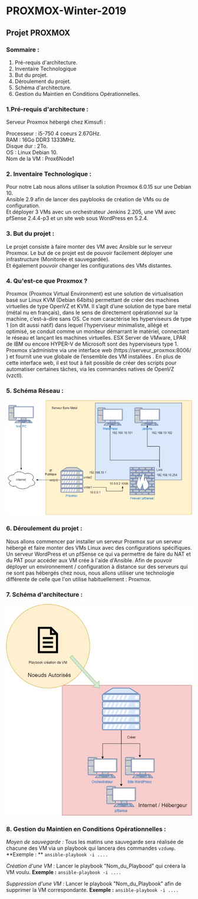 # PROXMOX-Winter-2019
## Projet PROXMOX 

### Sommaire : 
 1. Pré-requis d'architecture.
 2. Inventaire Technologique
 3. But du projet.
 4. Déroulement du projet.
 5. Schéma d'architecture.
 6. Gestion du Maintien en Conditions Opérationnelles. 
### 1.Pré-requis d'architecture :

Serveur Proxmox hébergé chez Kimsufi :

Processeur : i5-750 4 coeurs 2.67GHz.  
RAM : 16Go DDR3 1333MHz.  
Disque dur : 2To.  
OS : Linux Debian 10.            
Nom de la VM : Prox6Node1  

### 2. Inventaire Technologique :

Pour notre Lab nous allons utiliser la solution Proxmox 6.0.15 sur une Debian 10.  
Ansible 2.9 afin de lancer des payblooks de création de VMs ou de configuration.  
Et déployer 3 VMs avec un orchestrateur Jenkins 2.205, une VM avec pfSense 2.4.4-p3 et un site web sous WordPress en 5.2.4.  

### 3. But du projet :

Le projet consiste à faire monter des VM avec Ansible sur le serveur Proxmox. 
Le but de ce projet est de pouvoir facilement déployer une infrastructure (Monitorée et sauvegardée).  
Et également pouvoir changer les configurations des VMs distantes.

### 4. Qu'est-ce que Proxmox ?
Proxmox (Proxmox Virtual Environment) est une solution de virtualisation basé sur Linux KVM (Debian 64bits) permettant de créer des machines virtuelles de type OpenVZ et KVM. Il s’agit d’une solution de type bare metal (métal nu en français), dans le sens de directement opérationnel sur la machine, c’est-à-dire sans OS. Ce nom caractérise les hyperviseurs de type 1 (on dit aussi natif) dans lequel l’hyperviseur minimaliste, allégé et optimisé, se conduit comme un moniteur démarrant le matériel, connectant le réseau et lançant les machines virtuelles. ESX Server de VMware, LPAR de IBM ou encore HYPER-V de Microsoft sont des hyperviseurs type 1. Proxmox s’administre via une interface web (https://serveur_proxmox:8006/ ) et fournit une vue globale de l’ensemble des VM installées . En plus de cette interface web, il est tout à fait possible de créer des scripts pour automatiser certaines tâches, via les commandes natives de OpenVZ (vzctl).

### 5. Schéma Réseau :

![alt text](https://github.com/alexdoret33/PROXMOX-Winter-2019/blob/master/Images/Schéma%20Réseau.jpg)

### 6. Déroulement du projet :

Nous allons commencer par installer un serveur Proxmox sur un serveur hébergé et faire monter des VMs Linux avec des configurations spécifiques. Un serveur WordPress et un pfSense ce qui va permettre de faire du NAT et du PAT pour accéder aux VM crée à l'aide d'Ansible. Afin de pouvoir déployer un environnement / configuration à distance sur des serveurs qui ne sont pas hébergés chez nous, nous allons utiliser une technologie différente de celle que l'on utilise habituellement : Proxmox. 

### 7. Schéma d'architecture :
![alt text](https://github.com/alexdoret33/PROXMOX-Winter-2019/blob/master/Images/Diagramme.jpg)

### 8. Gestion du Maintien en Conditions Opérationnelles : 

*Moyen de sauvegarde :* Tous les matins une sauvegarde sera réalisée de chacune des VM via un playbook qui lancera des commandes `vzdump`.
**Exemple : ** `ansible-playbook -i ....`

*Création d'une VM :* Lancer le playbook "Nom_du_Playbood" qui créera la VM voulu.
**Exemple :** `ansible-playbook -i ....`

*Suppression d'une VM :* Lancer le playbook "Nom_du_Playbook" afin de supprimer la VM correspondante. **Exemple :** `ansible-playbook -i ....`
